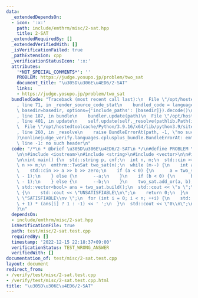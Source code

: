```yaml
---
data:
  _extendedDependsOn:
  - icon: ':x:'
    path: include/emthrm/misc/2-sat.hpp
    title: 2-SAT
  _extendedRequiredBy: []
  _extendedVerifiedWith: []
  _isVerificationFailed: true
  _pathExtension: cpp
  _verificationStatusIcon: ':x:'
  attributes:
    '*NOT_SPECIAL_COMMENTS*': ''
    PROBLEM: https://judge.yosupo.jp/problem/two_sat
    document_title: "\u305D\u306E\u4ED6/2-SAT"
    links:
    - https://judge.yosupo.jp/problem/two_sat
  bundledCode: "Traceback (most recent call last):\n  File \"/opt/hostedtoolcache/Python/3.9.16/x64/lib/python3.9/site-packages/onlinejudge_verify/documentation/build.py\"\
    , line 71, in _render_source_code_stat\n    bundled_code = language.bundle(stat.path,\
    \ basedir=basedir, options={'include_paths': [basedir]}).decode()\n  File \"/opt/hostedtoolcache/Python/3.9.16/x64/lib/python3.9/site-packages/onlinejudge_verify/languages/cplusplus.py\"\
    , line 187, in bundle\n    bundler.update(path)\n  File \"/opt/hostedtoolcache/Python/3.9.16/x64/lib/python3.9/site-packages/onlinejudge_verify/languages/cplusplus_bundle.py\"\
    , line 401, in update\n    self.update(self._resolve(pathlib.Path(included), included_from=path))\n\
    \  File \"/opt/hostedtoolcache/Python/3.9.16/x64/lib/python3.9/site-packages/onlinejudge_verify/languages/cplusplus_bundle.py\"\
    , line 260, in _resolve\n    raise BundleErrorAt(path, -1, \"no such header\"\
    )\nonlinejudge_verify.languages.cplusplus_bundle.BundleErrorAt: emthrm/misc/2-sat.hpp:\
    \ line -1: no such header\n"
  code: "/*\n * @brief \u305D\u306E\u4ED6/2-SAT\n */\n#define PROBLEM \"https://judge.yosupo.jp/problem/two_sat\"\
    \n\n#include <iostream>\n#include <string>\n#include <vector>\n\n#include \"emthrm/misc/2-sat.hpp\"\
    \n\nint main() {\n  std::string p, cnf;\n  int n, m;\n  std::cin >> p >> cnf >>\
    \ n >> m;\n  emthrm::TwoSat two_sat(n);\n  while (m--) {\n    int a, b, zero;\n\
    \    std::cin >> a >> b >> zero;\n    if (a < 0) {\n      a = two_sat.negate(-a\
    \ - 1);\n    } else {\n      --a;\n    }\n    if (b < 0) {\n      b = two_sat.negate(-b\
    \ - 1);\n    } else {\n      --b;\n    }\n    two_sat.add_or(a, b);\n  }\n  const\
    \ std::vector<bool> ans = two_sat.build();\n  std::cout << \"s \";\n  if (ans.empty())\
    \ {\n    std::cout << \"UNSATISFIABLE\\n\";\n    return 0;\n  }\n  std::cout <<\
    \ \"SATISFIABLE\\nv \";\n  for (int i = 0; i < n; ++i) {\n    std::cout << (i\
    \ + 1) * (ans[i] ? 1 : -1) << ' ';\n  }\n  std::cout << \"0\\n\";\n  return 0;\n\
    }\n"
  dependsOn:
  - include/emthrm/misc/2-sat.hpp
  isVerificationFile: true
  path: test/misc/2-sat.test.cpp
  requiredBy: []
  timestamp: '2022-12-15 22:18:37+09:00'
  verificationStatus: TEST_WRONG_ANSWER
  verifiedWith: []
documentation_of: test/misc/2-sat.test.cpp
layout: document
redirect_from:
- /verify/test/misc/2-sat.test.cpp
- /verify/test/misc/2-sat.test.cpp.html
title: "\u305D\u306E\u4ED6/2-SAT"
---
```

